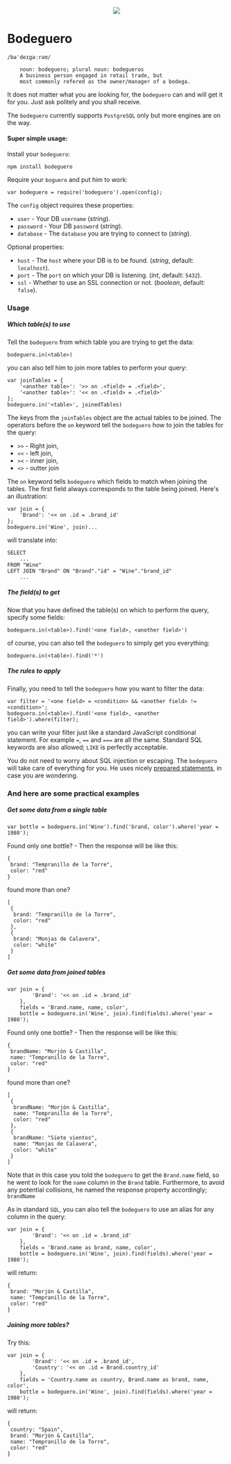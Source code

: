 <div align="center" style="margin:30px 0 40px">
	<img src="http://www.analogbird.com/static/img/playground/bodeguero.png"/>
</div>


Bodeguero
===============
```
/bəˈdeɪgəːrəʊ/
	
	noun: bodeguero; plural noun: bodegueros
	A business person engaged in retail trade, but
	most commonly refered as the owner/manager of a bodega.
```

It does not matter what you are looking for, the `bodeguero` can and will get it for you.
Just ask politely and you shall receive.

The `bodeguero` currently supports `PostgreSQL` only but more engines are on the way.


#### Super simple usage:

Install your `bodeguero`:

```
npm install bodeguero
```

Require your `boguero` and put him to work:

```
var bodeguero = require('bodeguero').open(config);
```

The `config` object requires these properties:

* `user` - Your DB `username` (*string*).
* `password` - Your DB `password` (*string*).
* `database` - The `database` you are trying to connect to (*string*).

Optional properties:

* `host` - The `host` where your DB is to be found. (*string*, default: `localhost`).
* `port` - The `port` on which your DB is listening. (*int*, default: `5432`).
* `ssl` - Whether to use an SSL connection or not. (*boolean*, default: `false`). 



### Usage

##### Which table(s) to use

Tell the `bodeguero` from which table you are trying to get the data:

	bodeguero.in(<table>)

you can also tell him to join more tables to perform your query:

	var joinTables = {
		'<another table>': '>> on .<field> = .<field>',
		'<another table>': '<< on .<field> = .<field>'
	};
	bodeguero.in('<table>', joinedTables)

The keys from the `joinTables` object are the actual tables to be joined. The operators before the `on` keyword tell the `bodeguero` how to join the tables for the query:

* `>>` - Right join,
* `<<` - left join,
* `><` - inner join,
* `<>` - outter join

The `on` keyword tells `bodeguero` which fields to match when joining the tables. The first field always corresponds to the table being joined. Here's an illustration:

	var join = {
		'Brand': '<< on .id = .brand_id'
	};
	bodeguero.in('Wine', join)...

will translate into:

	SELECT
		...
	FROM "Wine"
	LEFT JOIN "Brand" ON "Brand"."id" = "Wine"."brand_id"
		...


##### The field(s) to get

Now that you have defined the table(s) on which to perform the query, specify some fields:

	bodeguero.in(<table>).find('<one field>, <another field>')
	
of course, you can also tell the `bodeguero` to simply get you everything:

	bodeguero.in(<table>).find('*')


##### The rules to apply

Finally, you need to tell the `bodeguero` how you want to filter the data:

	var filter = '<one field> = <condition> && <another field> != <condition>';
	bodeguero.in(<table>).find('<one field>, <another field>').where(filter);

you can write your filter just like a standard JavaScript conditional statement. For example `=`, `==` and `===` are all the same. Standard SQL keywords are also allowed; `LIKE` is perfectly acceptable.

You do not need to worry about SQL injection or escaping. The `bodeguero` will take care of everything for you. He uses nicely [prepared statements](http://en.wikipedia.org/wiki/Prepared_statement), in case you are wondering. 



### And here are some practical examples

##### Get some data from a single table

	var bottle = bodeguero.in('Wine').find('brand, color').where('year = 1980');

Found only one bottle? - Then the response will be like this:

	{
	 brand: "Tempranillo de la Torre",
	 color: "red"
	}

found more than one?

	[
	 {
	  brand: "Tempranillo de la Torre",
	  color: "red"
	 },
     {
	  brand: "Monjas de Calavera",
	  color: "white"
	 }
	]


##### Get some data from joined tables

	var join = {
			'Brand': '<< on .id = .brand_id'
		},
		fields = 'Brand.name, name, color',
		bottle = bodeguero.in('Wine', join).find(fields).where('year = 1980');

Found only one bottle? - Then the response will be like this:

	{
	 brandName: "Morjón & Castilla",
	 name: "Tempranillo de la Torre",
	 color: "red"
	}

found more than one?

	[
	 {
	  brandName: "Morjón & Castilla",
	  name: "Tempranillo de la Torre",
	  color: "red"
	 },
     {
      brandName: "Siete vientos",
	  name: "Monjas de Calavera",
	  color: "white"
	 }
	]

Note that in this case you told the `bodeguero` to get the `Brand.name` field, so he went to look for the `name` column in the `Brand` table. Furthermore, to avoid any potential collisions, he named the response property accordingly; `brandName`

As in standard `SQL`, you can also tell the `bodeguero` to use an alias for any column in the query:

	var join = {
			'Brand': '<< on .id = .brand_id'
		},
		fields = 'Brand.name as brand, name, color',
		bottle = bodeguero.in('Wine', join).find(fields).where('year = 1980');

will return:

	{
	 brand: "Morjón & Castilla",
	 name: "Tempranillo de la Torre",
	 color: "red"
	}


##### Joining more tables?

Try this:

	var join = {
			'Brand': '<< on .id = .brand_id',
			'Country': '<< on .id = Brand.country_id'
		},
		fields = 'Country.name as country, Brand.name as brand, name, color',
		bottle = bodeguero.in('Wine', join).find(fields).where('year = 1980');

will return:

	{
	 country: "Spain",
	 brand: "Morjón & Castilla",
	 name: "Tempranillo de la Torre",
	 color: "red"
	}






















